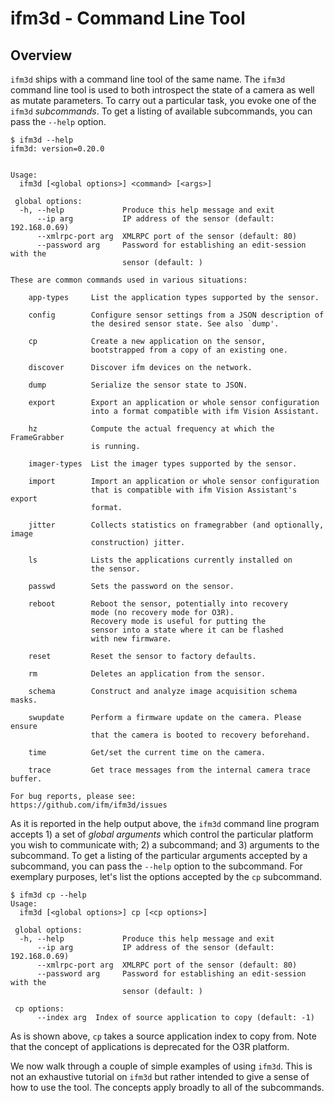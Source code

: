 
# ifm3d - Command Line Tool

## Overview

`ifm3d` ships with a command line tool of the same name. The `ifm3d` command
line tool is used to both introspect the state of a camera as well as mutate
parameters. To carry out a particular task, you evoke one of the `ifm3d`
*subcommands*. To get a listing of available subcommands, you can pass the
`--help` option.

```
$ ifm3d --help
ifm3d: version=0.20.0


Usage:
  ifm3d [<global options>] <command> [<args>]

 global options:
  -h, --help             Produce this help message and exit
      --ip arg           IP address of the sensor (default: 192.168.0.69)
      --xmlrpc-port arg  XMLRPC port of the sensor (default: 80)
      --password arg     Password for establishing an edit-session with the
                         sensor (default: )

These are common commands used in various situations:

    app-types     List the application types supported by the sensor.

    config        Configure sensor settings from a JSON description of
                  the desired sensor state. See also `dump'.

    cp            Create a new application on the sensor,
                  bootstrapped from a copy of an existing one.

    discover      Discover ifm devices on the network.

    dump          Serialize the sensor state to JSON.

    export        Export an application or whole sensor configuration
                  into a format compatible with ifm Vision Assistant.

    hz            Compute the actual frequency at which the FrameGrabber
                  is running.

    imager-types  List the imager types supported by the sensor.

    import        Import an application or whole sensor configuration
                  that is compatible with ifm Vision Assistant's export
                  format.

    jitter        Collects statistics on framegrabber (and optionally, image
                  construction) jitter.

    ls            Lists the applications currently installed on
                  the sensor.

    passwd        Sets the password on the sensor.

    reboot        Reboot the sensor, potentially into recovery
                  mode (no recovery mode for O3R).
                  Recovery mode is useful for putting the
                  sensor into a state where it can be flashed
                  with new firmware.

    reset         Reset the sensor to factory defaults.

    rm            Deletes an application from the sensor.

    schema        Construct and analyze image acquisition schema masks.

    swupdate      Perform a firmware update on the camera. Please ensure
                  that the camera is booted to recovery beforehand.

    time          Get/set the current time on the camera.

    trace         Get trace messages from the internal camera trace buffer.

For bug reports, please see:
https://github.com/ifm/ifm3d/issues

```

As it is reported in the help output above, the `ifm3d` command line program
accepts 1) a set of *global arguments* which control the particular platform you
wish to communicate with; 2) a subcommand; and 3) arguments to the
subcommand. To get a listing of the particular arguments accepted by a
subcommand, you can pass the `--help` option to the subcommand. For exemplary
purposes, let's list the options accepted by the `cp` subcommand.

```
$ ifm3d cp --help
Usage:
  ifm3d [<global options>] cp [<cp options>]

 global options:
  -h, --help             Produce this help message and exit
      --ip arg           IP address of the sensor (default: 192.168.0.69)
      --xmlrpc-port arg  XMLRPC port of the sensor (default: 80)
      --password arg     Password for establishing an edit-session with the
                         sensor (default: )

 cp options:
      --index arg  Index of source application to copy (default: -1)
```

As is shown above, `cp` takes a source application index to copy from. Note that the concept of applications is deprecated for the O3R platform.

We now walk through a couple of simple examples of using `ifm3d`. This is not an
exhaustive tutorial on `ifm3d` but rather intended to give a sense of how to
use the tool. The concepts apply broadly to all of the subcommands.
